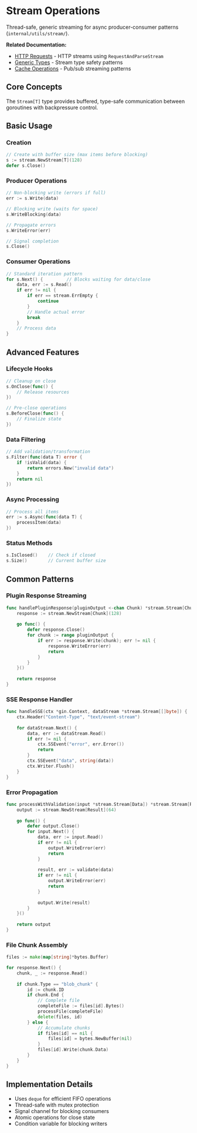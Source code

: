 # Stream Operations

Thread-safe, generic streaming for async producer-consumer patterns (`internal/utils/stream/`).

**Related Documentation:**
- [HTTP Requests](http-requests.md) - HTTP streams using `RequestAndParseStream`
- [Generic Types](generics.md) - Stream type safety patterns
- [Cache Operations](cache.md) - Pub/sub streaming patterns

## Core Concepts

The `Stream[T]` type provides buffered, type-safe communication between goroutines with backpressure control.

## Basic Usage

### Creation
```go
// Create with buffer size (max items before blocking)
s := stream.NewStream[T](128)
defer s.Close()
```

### Producer Operations
```go
// Non-blocking write (errors if full)
err := s.Write(data)

// Blocking write (waits for space)
s.WriteBlocking(data)

// Propagate errors
s.WriteError(err)

// Signal completion
s.Close()
```

### Consumer Operations
```go
// Standard iteration pattern
for s.Next() {         // Blocks waiting for data/close
    data, err := s.Read()
    if err != nil {
        if err == stream.ErrEmpty {
            continue
        }
        // Handle actual error
        break
    }
    // Process data
}
```

## Advanced Features

### Lifecycle Hooks
```go
// Cleanup on close
s.OnClose(func() {
    // Release resources
})

// Pre-close operations
s.BeforeClose(func() {
    // Finalize state
})
```

### Data Filtering
```go
// Add validation/transformation
s.Filter(func(data T) error {
    if !isValid(data) {
        return errors.New("invalid data")
    }
    return nil
})
```

### Async Processing
```go
// Process all items
err := s.Async(func(data T) {
    processItem(data)
})
```

### Status Methods
```go
s.IsClosed()    // Check if closed
s.Size()        // Current buffer size
```

## Common Patterns

### Plugin Response Streaming
```go
func handlePluginResponse(pluginOutput <-chan Chunk) *stream.Stream[Chunk] {
    response := stream.NewStream[Chunk](128)
    
    go func() {
        defer response.Close()
        for chunk := range pluginOutput {
            if err := response.Write(chunk); err != nil {
                response.WriteError(err)
                return
            }
        }
    }()
    
    return response
}
```

### SSE Response Handler
```go
func handleSSE(ctx *gin.Context, dataStream *stream.Stream[[]byte]) {
    ctx.Header("Content-Type", "text/event-stream")
    
    for dataStream.Next() {
        data, err := dataStream.Read()
        if err != nil {
            ctx.SSEvent("error", err.Error())
            return
        }
        ctx.SSEvent("data", string(data))
        ctx.Writer.Flush()
    }
}
```

### Error Propagation
```go
func processWithValidation(input *stream.Stream[Data]) *stream.Stream[Result] {
    output := stream.NewStream[Result](64)
    
    go func() {
        defer output.Close()
        for input.Next() {
            data, err := input.Read()
            if err != nil {
                output.WriteError(err)
                return
            }
            
            result, err := validate(data)
            if err != nil {
                output.WriteError(err)
                return
            }
            
            output.Write(result)
        }
    }()
    
    return output
}
```

### File Chunk Assembly
```go
files := make(map[string]*bytes.Buffer)

for response.Next() {
    chunk, _ := response.Read()
    
    if chunk.Type == "blob_chunk" {
        id := chunk.ID
        if chunk.End {
            // Complete file
            completeFile := files[id].Bytes()
            processFile(completeFile)
            delete(files, id)
        } else {
            // Accumulate chunks
            if files[id] == nil {
                files[id] = bytes.NewBuffer(nil)
            }
            files[id].Write(chunk.Data)
        }
    }
}
```

## Implementation Details

- Uses `deque` for efficient FIFO operations
- Thread-safe with mutex protection
- Signal channel for blocking consumers
- Atomic operations for close state
- Condition variable for blocking writers